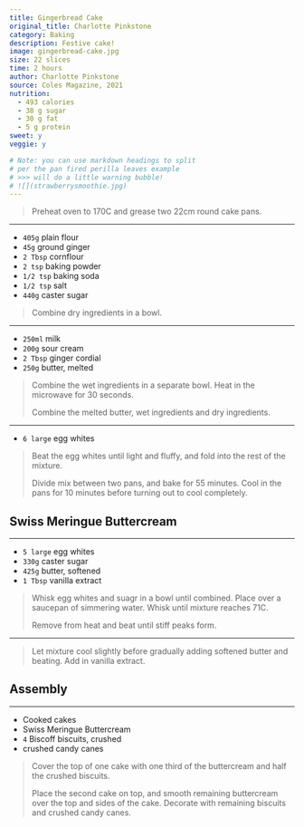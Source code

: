 ```yaml
---
title: Gingerbread Cake
original_title: Charlotte Pinkstone
category: Baking
description: Festive cake! 
image: gingerbread-cake.jpg
size: 22 slices
time: 2 hours
author: Charlotte Pinkstone
source: Coles Magazine, 2021
nutrition:
  - 493 calories
  - 38 g sugar
  - 30 g fat
  - 5 g protein
sweet: y
veggie: y

# Note: you can use markdown headings to split
# per the pan fired perilla leaves example
# >>> will do a little warning bubble!
# ![](strawberrysmoothie.jpg)
---
```


> Preheat oven to 170C and grease two 22cm round cake pans.

---

* `405g` plain flour
* `45g` ground ginger
* `2 Tbsp` cornflour
* `2 tsp` baking powder
* `1/2 tsp` baking soda
* `1/2 tsp` salt
* `440g` caster sugar

> Combine dry ingredients in a bowl.

---

* `250ml` milk
* `200g` sour cream
* `2 Tbsp` ginger cordial
* `250g` butter, melted

> Combine the wet ingredients in a separate bowl. Heat in the microwave for 30 seconds. 
>
> Combine the melted butter, wet ingredients and dry ingredients. 

--- 

* `6 large` egg whites

> Beat the egg whites until light and fluffy, and fold into the rest of the mixture.
>
> Divide mix between two pans, and bake for 55 minutes. Cool in the pans for 10 minutes before turning out to cool completely.

## Swiss Meringue Buttercream

---
* `5 large` egg whites
* `330g` caster sugar
* `425g` butter, softened
* `1 Tbsp` vanilla extract

> Whisk egg whites and suagr in a bowl until combined. Place over a saucepan of simmering water. Whisk until mixture reaches 71C.
>
> Remove from heat and beat until stiff peaks form. 

---

> Let mixture cool slightly before gradually adding softened butter and beating. Add in vanilla extract.

## Assembly
---

* Cooked cakes
* Swiss Meringue Buttercream
* `4` Biscoff biscuits, crushed
* crushed candy canes

> Cover the top of one cake with one third of the buttercream and half the crushed biscuits. 
>
> Place the second cake on top, and smooth remaining buttercream over the top and sides of the cake. Decorate with remaining biscuits and crushed candy canes. 
